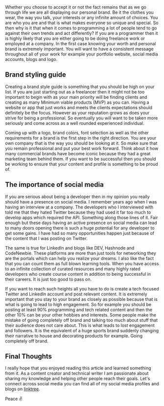 Whether you choose to accept it or not the fact remains that as we go through life we are all displaying our personal brand. Be it the clothes you wear, the way you talk, your interests or any infinite amount of choices. You are who you are and that is what makes everyone so unique and special. So then why is it that when it comes to programming a lot of people tend to go against their own trends and act differently? If you are a programmer then it is highly likely that you are either going to be doing freelance work or employed at a company. In the first case knowing your worth and personal brand is extremely important. You will want to have a consistent message throughout all of your work for example your portfolio website, social media accounts, blogs and logo.

## Brand styling guide

Creating a brand style guide is something that you should be high on your list. If you are just starting out as a freelancer then it might not be too important to begin with as your main priority will be finding clients and creating as many Minimum viable products (MVP) as you can. Having a website or app that just works and meets the clients expectations should definitely be the focus. However as your reputation grows as does your strive for being a professional. So eventually you will want to be taken more seriously and come across as a well rounded experienced individual.

Coming up with a logo, brand colors, font selection as well as the other requirements for a brand is the first step in the right direction. You are your own company that is the way you should be looking at it. So make sure that you remain professional and put your best work forward. Think about it how many commercial brands have become iconic because they had a great marketing team behind them. If you want to be successful then you should be working to ensure that your content and profile is something to be proud of.

## The importance of social media

If you are serious about being a developer then in my opinion you really should have a presence on social media. I remember years ago when I was having an interview at a company. The developers who I interviewed with told me that they hated Twitter because they had used it far too much to develop apps which required the API. Something along those lines of it. Fair enough but these days having an active presence on social media can lead to many doors opening there is such a huge potential for any developer to get some gains. I have had so many opportunities happen just because of the content that I was posting on Twitter.

The same is true for LinkedIn and blogs like DEV, Hashnode and CodeNewbie. These platforms are more than just tools for networking they are the portals which can help you realize your dreams. I also like the fact that you can count them as full blown learning tools. When you have access to an infinite collection of curated resources and many highly rated developers who create course content in addition to being successful in their careers. It is just too good to pass on.

If you want to reach such heights all you have to do is create a tech focused Twitter and LinkedIn account and post relevant content. It is extremely important that you stay to your brand as closely as possible because that is what is going to lead to high engagement. So for example you should be posting at least 90% programming and tech related content and then the other 10% can be your other hobbies and interests. Some people make the mistake of going completely off brand and talking too much about stuff that their audience does not care about. This is what leads to lost engagement and followers. It is the equivalent of a huge sports brand suddenly changing their narrative to house and decorating products for example. Going completely off brand.

## Final Thoughts

I really hope that you enjoyed reading this article and learned something from it. As a content creator and technical writer I am passionate about sharing my knowledge and helping other people reach their goals. Let's connect across social media you can find all of my social media profiles and blogs on [linktree](https://linktr.ee/andrewbaisden).

Peace ✌️
